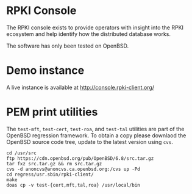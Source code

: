 RPKI Console
============

The RPKI console exists to provide operators with insight into the RPKI
ecosystem and help identify how the distributed database works.

The software has only been tested on OpenBSD.

Demo instance
=============

A live instance is available at http://console.rpki-client.org/

PEM print utilities
===================

The `test-mft`, `test-cert`, `test-roa`, and `test-tal` utilities are part of the
OpenBSD regression framework. To obtain a copy please downlaod the OpenBSD source
code tree, update to the latest version using `cvs`.

```
cd /usr/src
ftp https://cdn.openbsd.org/pub/OpenBSD/6.8/src.tar.gz
tar fxz src.tar.gz && rm src.tar.gz
cvs -d anoncvs@anoncvs.ca.openbsd.org:/cvs up -Pd
cd regress/usr.sbin/rpki-client/
make
doas cp -v test-{cert,mft,tal,roa} /usr/local/bin
```

